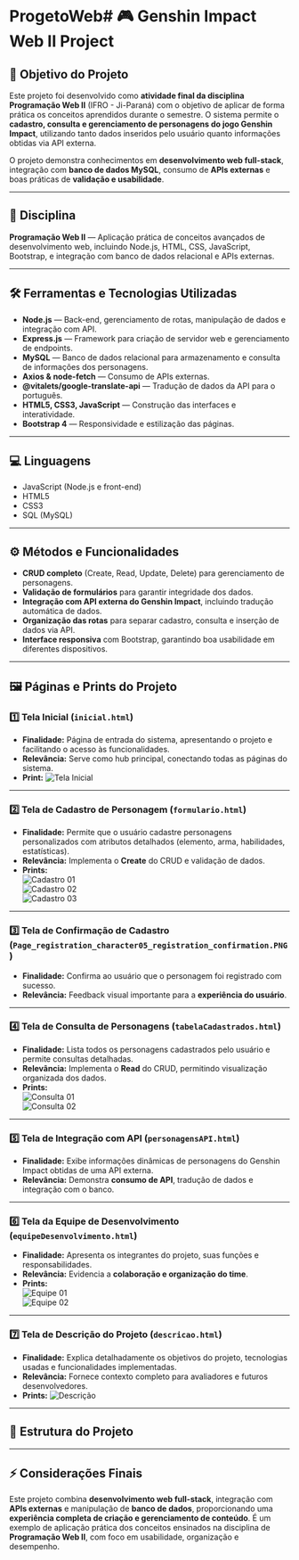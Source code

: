 # ProgetoWeb# 🎮 Genshin Impact Web II Project

## 📌 Objetivo do Projeto
Este projeto foi desenvolvido como **atividade final da disciplina Programação Web II** (IFRO - Ji-Paraná) com o objetivo de aplicar de forma prática os conceitos aprendidos durante o semestre. O sistema permite o **cadastro, consulta e gerenciamento de personagens do jogo Genshin Impact**, utilizando tanto dados inseridos pelo usuário quanto informações obtidas via API externa.

O projeto demonstra conhecimentos em **desenvolvimento web full-stack**, integração com **banco de dados MySQL**, consumo de **APIs externas** e boas práticas de **validação e usabilidade**.

---

## 🏫 Disciplina
**Programação Web II** — Aplicação prática de conceitos avançados de desenvolvimento web, incluindo Node.js, HTML, CSS, JavaScript, Bootstrap, e integração com banco de dados relacional e APIs externas.

---

## 🛠️ Ferramentas e Tecnologias Utilizadas
- **Node.js** — Back-end, gerenciamento de rotas, manipulação de dados e integração com API.
- **Express.js** — Framework para criação de servidor web e gerenciamento de endpoints.
- **MySQL** — Banco de dados relacional para armazenamento e consulta de informações dos personagens.
- **Axios & node-fetch** — Consumo de APIs externas.
- **@vitalets/google-translate-api** — Tradução de dados da API para o português.
- **HTML5, CSS3, JavaScript** — Construção das interfaces e interatividade.
- **Bootstrap 4** — Responsividade e estilização das páginas.

---

## 💻 Linguagens
- JavaScript (Node.js e front-end)
- HTML5
- CSS3
- SQL (MySQL)

---

## ⚙️ Métodos e Funcionalidades
- **CRUD completo** (Create, Read, Update, Delete) para gerenciamento de personagens.
- **Validação de formulários** para garantir integridade dos dados.
- **Integração com API externa do Genshin Impact**, incluindo tradução automática de dados.
- **Organização das rotas** para separar cadastro, consulta e inserção de dados via API.
- **Interface responsiva** com Bootstrap, garantindo boa usabilidade em diferentes dispositivos.

---

## 🖼️ Páginas e Prints do Projeto

### 1️⃣ Tela Inicial (`inicial.html`)
- **Finalidade:** Página de entrada do sistema, apresentando o projeto e facilitando o acesso às funcionalidades.
- **Relevância:** Serve como hub principal, conectando todas as páginas do sistema.  
- **Print:** ![Tela Inicial](https://github.com/WasgtonGomes/Genshin_WebII_Project/blob/main/Prints/Page_Welcome.PNG)

---

### 2️⃣ Tela de Cadastro de Personagem (`formulario.html`)
- **Finalidade:** Permite que o usuário cadastre personagens personalizados com atributos detalhados (elemento, arma, habilidades, estatísticas).
- **Relevância:** Implementa o **Create** do CRUD e validação de dados.  
- **Prints:**  
  ![Cadastro 01](https://github.com/WasgtonGomes/Genshin_WebII_Project/blob/main/Prints/Page_registration_character01.PNG)  
  ![Cadastro 02](https://github.com/WasgtonGomes/Genshin_WebII_Project/blob/main/Prints/Page_registration_character02.PNG)  
  ![Cadastro 03](https://github.com/WasgtonGomes/Genshin_WebII_Project/blob/main/Prints/Page_registration_character03.PNG)

---

### 3️⃣ Tela de Confirmação de Cadastro (`Page_registration_character05_registration_confirmation.PNG`)
- **Finalidade:** Confirma ao usuário que o personagem foi registrado com sucesso.
- **Relevância:** Feedback visual importante para a **experiência do usuário**.  

---

### 4️⃣ Tela de Consulta de Personagens (`tabelaCadastrados.html`)
- **Finalidade:** Lista todos os personagens cadastrados pelo usuário e permite consultas detalhadas.
- **Relevância:** Implementa o **Read** do CRUD, permitindo visualização organizada dos dados.  
- **Prints:**  
  ![Consulta 01](https://github.com/WasgtonGomes/Genshin_WebII_Project/blob/main/Prints/Page_Check_registration01.PNG)  
  ![Consulta 02](https://github.com/WasgtonGomes/Genshin_WebII_Project/blob/main/Prints/Page_Check_registration02.PNG)

---

### 5️⃣ Tela de Integração com API (`personagensAPI.html`)
- **Finalidade:** Exibe informações dinâmicas de personagens do Genshin Impact obtidas de uma API externa.
- **Relevância:** Demonstra **consumo de API**, tradução de dados e integração com o banco.  

---

### 6️⃣ Tela da Equipe de Desenvolvimento (`equipeDesenvolvimento.html`)
- **Finalidade:** Apresenta os integrantes do projeto, suas funções e responsabilidades.
- **Relevância:** Evidencia a **colaboração e organização do time**.  
- **Prints:**  
  ![Equipe 01](https://github.com/WasgtonGomes/Genshin_WebII_Project/blob/main/Prints/Page_development_team01.PNG)  
  ![Equipe 02](https://github.com/WasgtonGomes/Genshin_WebII_Project/blob/main/Prints/Page_development_team02.PNG)

---

### 7️⃣ Tela de Descrição do Projeto (`descricao.html`)
- **Finalidade:** Explica detalhadamente os objetivos do projeto, tecnologias usadas e funcionalidades implementadas.
- **Relevância:** Fornece contexto completo para avaliadores e futuros desenvolvedores.  
- **Prints:** ![Descrição](https://github.com/WasgtonGomes/Genshin_WebII_Project/blob/main/Prints/Page_Description01.PNG)

---

## 🔗 Estrutura do Projeto

---

## ⚡ Considerações Finais
Este projeto combina **desenvolvimento web full-stack**, integração com **APIs externas** e manipulação de **banco de dados**, proporcionando uma **experiência completa de criação e gerenciamento de conteúdo**. É um exemplo de aplicação prática dos conceitos ensinados na disciplina de **Programação Web II**, com foco em usabilidade, organização e desempenho.


